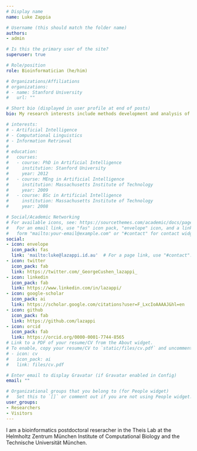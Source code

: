 ```yaml
---
# Display name
name: Luke Zappia

# Username (this should match the folder name)
authors:
- admin

# Is this the primary user of the site?
superuser: true

# Role/position
role: Bioinformatician (he/him)

# Organizations/Affiliations
# organizations:
# - name: Stanford University
#   url: ""

# Short bio (displayed in user profile at end of posts)
bio: My research interests include methods development and analysis of single-cell RNA sequencing data.

# interests:
# - Artificial Intelligence
# - Computational Linguistics
# - Information Retrieval
# 
# education:
#   courses:
#   - course: PhD in Artificial Intelligence
#     institution: Stanford University
#     year: 2012
#   - course: MEng in Artificial Intelligence
#     institution: Massachusetts Institute of Technology
#     year: 2009
#   - course: BSc in Artificial Intelligence
#     institution: Massachusetts Institute of Technology
#     year: 2008

# Social/Academic Networking
# For available icons, see: https://sourcethemes.com/academic/docs/page-builder/#icons
#   For an email link, use "fas" icon pack, "envelope" icon, and a link in the
#   form "mailto:your-email@example.com" or "#contact" for contact widget.
social:
- icon: envelope
  icon_pack: fas
  link: 'mailto:luke@lazappi.id.au'  # For a page link, use "#contact".
- icon: twitter
  icon_pack: fab
  link: https://twitter.com/_GeorgeCushen_lazappi_
- icon: linkedin
  icon_pack: fab
  link: https://www.linkedin.com/in/lazappi/
- icon: google-scholar
  icon_pack: ai
  link: https://scholar.google.com/citations?user=F_LxcIoAAAAJ&hl=en
- icon: github
  icon_pack: fab
  link: https://github.com/lazappi
- icon: orcid
  icon_pack: fab
  link: https://orcid.org/0000-0001-7744-8565
# Link to a PDF of your resume/CV from the About widget.
# To enable, copy your resume/CV to `static/files/cv.pdf` and uncomment the lines below.
# - icon: cv
#   icon_pack: ai
#   link: files/cv.pdf

# Enter email to display Gravatar (if Gravatar enabled in Config)
email: ""

# Organizational groups that you belong to (for People widget)
#   Set this to `[]` or comment out if you are not using People widget.
user_groups:
- Researchers
- Visitors
---
```


I am a bioinformatics postdoctoral reseracher in the Theis Lab at the
Helmholtz Zentrum München Institute of Computational Biology and the
Technische Universität München.
